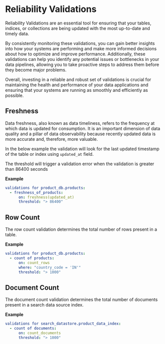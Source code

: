 # **Reliability Validations**

Reliability Validations are an essential tool for ensuring that your tables, indices, or collections are being updated with the most up-to-date and timely data.

By consistently monitoring these validations, you can gain better insights into how your systems are performing and make more informed decisions about how to optimize and improve performance. Additionally, these validations can help you identify any potential issues or bottlenecks in your data pipelines, allowing you to take proactive steps to address them before they become major problems.

Overall, investing in a reliable and robust set of validations is crucial for maintaining the health and performance of your data applications and ensuring that your systems are running as smoothly and efficiently as possible.


## **Freshness**

Data freshness, also known as data timeliness, refers to the frequency at which data is updated for consumption. It is an important dimension of data quality and a pillar of data observability because recently updated data is more accurate and, therefore, more valuable.

In the below example the validation will look for the last updated timestamp of the table or index using `updated_at` field.

The threshold will trigger a validation error when the validation is greater than 86400 seconds

**Example**

```yaml title="dcs_config.yaml"
validations for product_db.products:
  - freshness_of_products:
      on: freshness(updated_at)
      threshold: "> 86400"
```


## **Row Count**

The row count validation determines the total number of rows present in a table.

**Example**

```yaml title="dcs_config.yaml"
validations for product_db.products:
  - count of products:
      on: count_rows
      where: "country_code = 'IN'"
      threshold: "> 1000"
```

## **Document Count**

The document count validation determines the total number of documents present in a search data source index.

**Example**

```yaml title="dcs_config.yaml"
validations for search_datastore.product_data_index:
  - count of documents:
      on: count_documents
      threshold: "> 1000"
```
